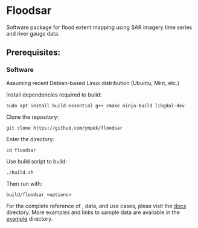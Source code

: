 # Floodsar

Software package for flood extent mapping using SAR imagery time series and river gauge data.

## Prerequisites:

### Software

Assuming recent Debian-based Linux distribution (Ubuntu, Mint, etc.)

Install dependencies required to build:

```sudo apt install build-essential g++ cmake ninja-build libgdal-dev```

Clone the repository:

```git clone https://github.com/ympek/floodsar```

Enter the directory:

```cd floodsar```

Use build script to build:

```
./build.sh
```

Then run with:

```
build/floodsar <options>
```
For the complete reference of <options>, data, and use cases, pleas visit the [docs](docs/README.md) directory. More examples and links to sample data are available in the [example](example/README.md) directory.
